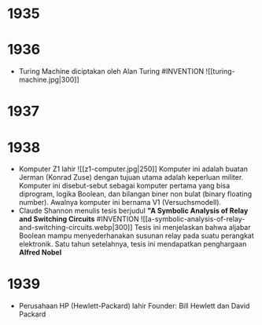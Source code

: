 # 1935
# 1936
- Turing Machine diciptakan oleh Alan Turing #INVENTION
	![[turing-machine.jpg|300]]
# 1937
# 1938
- Komputer Z1 lahir
	![[z1-computer.jpg|250]]
	Komputer ini adalah buatan Jerman (Konrad Zuse) dengan tujuan utama adalah keperluan militer. Komputer ini disebut-sebut sebagai komputer pertama yang bisa diprogram, logika Boolean, dan bilangan biner non bulat (binary floating number). 
	Awalnya komputer ini bernama V1 (Versuchsmodell).
- Claude Shannon menulis tesis berjudul **"A Symbolic Analysis of Relay and Switching Circuits** #INVENTION 
	![[a-symbolic-analysis-of-relay-and-switching-circuits.webp|300]]
	Tesis ini menjelaskan bahwa aljabar Boolean mampu menyederhanakan susunan relay pada suatu perangkat elektronik.
	Satu tahun setelahnya, tesis ini mendapatkan penghargaan **Alfred Nobel**
# 1939
- Perusahaan HP (Hewlett-Packard) lahir
	Founder: Bill Hewlett dan David Packard